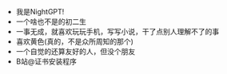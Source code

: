 - 我是NightGPT!
- 一个啥也不是的初二生
- 一事无成，就喜欢玩玩手机，写写小说，干了点别人理解不了的事
- 喜欢黄色(真的，不是众所周知的那个)
- 一个自觉的还算友好的人，但没个朋友
- B站@证书安装程序

<!---
nightgpt/nightgpt is a ✨ special ✨ repository because its `README.md` (this file) appears on your GitHub profile.
You can click the Preview link to take a look at your changes.
--->
